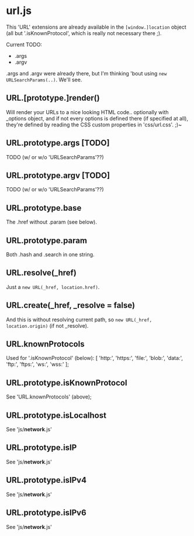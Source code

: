 # url.js
This 'URL' extensions are already available in the `[window.]location` object (all but '.isKnownProtocol',
which is really not necessary there ;).

Current TODO:
* .args
* .argv

.args and .argv were already there, but I'm thinking 'bout using `new URLSearchParams(..)`. We'll see.

## URL.[prototype.]render()
Will render your URLs to a nice looking HTML code.. optionally with _options object, and if not every
options is defined there (if specified at all), they're defined by reading the CSS custom properties
in 'css/url.css'. ;)~

## URL.prototype.args [**TODO**]
TODO (w/ or w/o 'URLSearchParams'??)

## URL.prototype.argv [**TODO**]
TODO (w/ or w/o 'URLSearchParams'??)

## URL.prototype.base
The .href without .param (see below).

## URL.prototype.param
Both .hash and .search in one string.

## URL.resolve(_href)
Just a `new URL(_href, location.href)`.

## URL.create(_href, _resolve = false)
And this is without resolving current path, so `new URL(_href, location.origin)` (if not _resolve).

## URL.knownProtocols
Used for '.isKnownProtocol' (below): [ 'http:', 'https:', 'file:', 'blob:', 'data:', 'ftp:', 'ftps:', 'ws:', 'wss:' ];

## URL.prototype.isKnownProtocol
See 'URL.knownProtocols' (above);

## URL.prototype.isLocalhost
See 'js/**network**.js'

## URL.prototype.isIP
See 'js/**network**.js'

## URL.prototype.isIPv4
See 'js/**network**.js'

## URL.prototype.isIPv6
See 'js/**network**.js'

